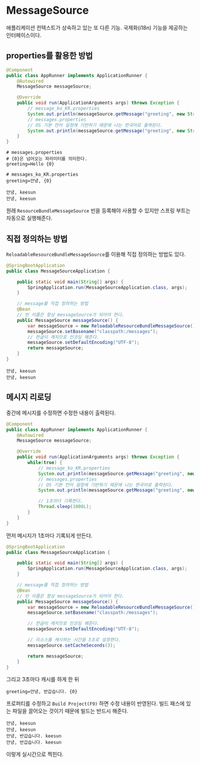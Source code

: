 # MessageSource

애플리케이션 컨텍스트가 상속하고 있는 또 다른 기능. 국제화(i18n) 기능을 제공하는 인터페이스이다.

## properties를 활용한 방법

```java
@Component
public class AppRunner implements ApplicationRunner {
    @Autowired
    MessageSource messageSource;

    @Override
    public void run(ApplicationArguments args) throws Exception {
        // message_ko_KR.properties
        System.out.println(messageSource.getMessage("greeting", new String[]{"keesun"}, Locale.KOREA));
        // messages.properties
        // OS 기본 언어 설정에 기반하기 때문에 나는 한국어로 출력된다.
        System.out.println(messageSource.getMessage("greeting", new String[]{"keesun"}, Locale.getDefault()));
    }
}
```

```properties
# messages.properties
# {0}은 넘어오는 파라미터를 의미한다.
greeting=Hello {0}
```

```properties
# messages_ko_KR.properties
greeting=안녕, {0}
```

```text
안녕, keesun
안녕, keesun
```

원래 `ResourceBundleMessageSource` 빈을 등록해야 사용할 수 있지만 스프링 부트는 자동으로 실행해준다.

## 직접 정의하는 방법

`ReloadableResourceBundleMessageSource`를 이용해 직접 정의하는 방법도 있다.

```java
@SpringBootApplication
public class MessageSourceApplication {

    public static void main(String[] args) {
        SpringApplication.run(MessageSourceApplication.class, args);
    }

    // message를 직접 정의하는 방법
    @Bean
    // 빈 이름은 항상 messageSource가 되어야 한다.
    public MessageSource messageSource() {
        var messageSource = new ReloadableResourceBundleMessageSource();
        messageSource.setBasename("classpath:/messages");
        // 한글이 깨지므로 인코딩 해준다.
        messageSource.setDefaultEncoding("UTF-8");
        return messageSource;
    }
}
```

```text
안녕, keesun
안녕, keesun
```

## 메시지 리로딩

중간에 메시지를 수정하면 수정한 내용이 출력된다.

```java
@Component
public class AppRunner implements ApplicationRunner {
    @Autowired
    MessageSource messageSource;

    @Override
    public void run(ApplicationArguments args) throws Exception {
        while(true) {
            // message_ko_KR.properties
            System.out.println(messageSource.getMessage("greeting", new String[]{"keesun"}, Locale.KOREA));
            // messages.properties
            // OS 기본 언어 설정에 기반하기 때문에 나는 한국어로 출력된다.
            System.out.println(messageSource.getMessage("greeting", new String[]{"keesun"}, Locale.getDefault()));

            // 1초마다 기록한다.
            Thread.sleep(1000L);
        }
    }
}
```

먼저 메시지가 1초마다 기록되게 만든다.

```java
@SpringBootApplication
public class MessageSourceApplication {

    public static void main(String[] args) {
        SpringApplication.run(MessageSourceApplication.class, args);
    }

    // message를 직접 정의하는 방법
    @Bean
    // 빈 이름은 항상 messageSource가 되어야 한다.
    public MessageSource messageSource() {
        var messageSource = new ReloadableResourceBundleMessageSource();
        messageSource.setBasename("classpath:/messages");

        // 한글이 깨지므로 인코딩 해준다.
        messageSource.setDefaultEncoding("UTF-8");

        // 리소스를 캐시하는 시간을 3초로 설정한다.
        messageSource.setCacheSeconds(3);

        return messageSource;
    }
}
```

그리고 3초마다 캐시를 하게 한 뒤

```properties
greeting=안녕, 반갑습니다. {0}
```

프로퍼티를 수정하고 `Build Project(F9)` 하면 수정 내용이 반영된다. 빌드 패스에 있는 파일을 끌어오는 것이기 때문에 빌드는 반드시 해준다.

```text
안녕, keesun
안녕, keesun
안녕, 반갑습니다. keesun
안녕, 반갑습니다. keesun
```

이렇게 실시간으로 찍힌다.